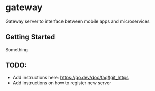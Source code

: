 # gateway
Gateway server to interface between mobile apps and microservices

## Getting Started

Something 

## TODO:

- Add instructions here: https://go.dev/doc/faq#git_https
- Add instructions on how to register new server
